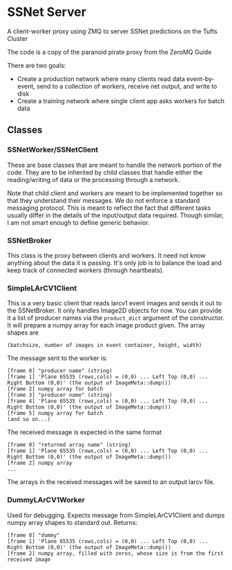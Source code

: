 # SSNet Server

A client-worker proxy using ZMQ to server SSNet predictions on the Tufts Cluster

The code is a copy of the paranoid pirate proxy from the ZeroMQ Guide

There are two goals:

* Create a production network where many clients read data event-by-event, send to a collection of workers, receive net output, and write to disk
* Create a training network where single client app asks workers for batch data

## Classes

### SSNetWorker/SSNetClient

These are base classes that are meant to handle the network portion of the code.
They are to be inherited by child classes that handle either the reading/writing of data or the processing through a network.

Note that child client and workers are meant to be implemented together so that they understand their messages.
We do not enforce a standard messaging protocol.
This is meant to reflect the fact that different tasks usually differ in the details of the input/output data required.
Though similar, I am not smart enough to define generic behavior.

### SSNetBroker

This class is the proxy between clients and workers.
It need not know anything about the data it is passing.
It's only job is to balance the load and keep track of connected workers (through heartbeats).

### SimpleLArCV1Client

This is a very basic client that reads larcv1 event images and sends it out to the SSNetBroker.
It only handles Image2D objects for now.
You can provide it a list of producer names via the `product_dict` argument of the constructor.
It will prepare a numpy array for each image product given.  The array shapes are

    (batchsize, number of images in event container, height, width)

The message sent to the worker is:

    [frame 0] "producer name" (string)
    [frame 1] 'Plane 65535 (rows,cols) = (0,0) ... Left Top (0,0) ... Right Bottom (0,0)' (the output of ImageMeta::dump())
    [frame 2] numpy array for batch
    [frame 3] "producer name" (string)
    [frame 4] 'Plane 65535 (rows,cols) = (0,0) ... Left Top (0,0) ... Right Bottom (0,0)' (the output of ImageMeta::dump())
    [frame 5] numpy array for batch
    (and so on...)

The received message is expected in the same format

    [frame 0] "returned array name" (string)
    [frame 1] 'Plane 65535 (rows,cols) = (0,0) ... Left Top (0,0) ... Right Bottom (0,0)' (the output of ImageMeta::dump())
    [frame 2] numpy array    
    ...

The arrays in the received messages will be saved to an output larcv file.

### DummyLArCV1Worker

Used for debugging.  Expects message from SimpleLArCV1Client and dumps numpy array shapes to standard out.
Returns:

    [frame 0] "dummy"
    [frame 1] 'Plane 65535 (rows,cols) = (0,0) ... Left Top (0,0) ... Right Bottom (0,0)' (the output of ImageMeta::dump())
    [frame 2] numpy array, filled with zeros, whose size is from the first received image